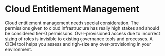 # Cloud Entitlement Management

Cloud entitlement management needs special consideration. The permissions given to cloud infrastructure has really high stakes and should be considered tier-0 permissons.
Over-provisioned access due to incorrect sizing of roles is invisible to existing governance tools and processes. A CIEM tool helps you assess and righ-size any over-provisioning in your environment. 
